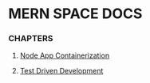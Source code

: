 # MERN SPACE DOCS

### CHAPTERS

1.  [Node App Containerization](node-app-containerization/doc1.md)

2.  [Test Driven Development](test-driven-development/doc1.md)
